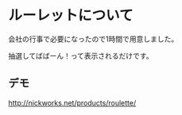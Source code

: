 ルーレットについて
========

会社の行事で必要になったので1時間で用意しました。

抽選してばばーん！って表示されるだけです。

デモ
---------------

http://nickworks.net/products/roulette/

